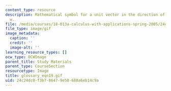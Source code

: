 ```yaml
---
content_type: resource
description: Mathematical symbol for a unit vector in the direction of the vector
  w.
file: /media/courses/18-013a-calculus-with-applications-spring-2005/24c24dc0f3b786479e58688a6eb14c9a_glossary_eqn19.gif
file_type: image/gif
image_metadata:
  caption: ''
  credit: ''
  image-alt: ''
learning_resource_types: []
ocw_type: OCWImage
parent_title: Study Materials
parent_type: CourseSection
resourcetype: Image
title: glossary_eqn19.gif
uid: 24c24dc0-f3b7-8647-9e58-688a6eb14c9a
---
```

